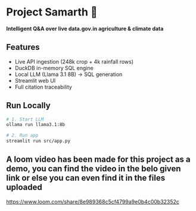 # Project Samarth 🌾

**Intelligent Q&A over live data.gov.in agriculture & climate data**

## Features
- Live API ingestion (248k crop + 4k rainfall rows)
- DuckDB in-memory SQL engine
- Local LLM (Llama 3.1 8B) → SQL generation
- Streamlit web UI
- Full citation traceability


## Run Locally
```bash
# 1. Start LLM
ollama run llama3.1:8b

# 2. Run app
streamlit run src/app.py
```

## A loom video has been made for this project as a demo, you can find the video in the belo given link or else you can even find it in the files uploaded 

https://www.loom.com/share/8e989368c5cf4799a9e0b4c00b32352c
